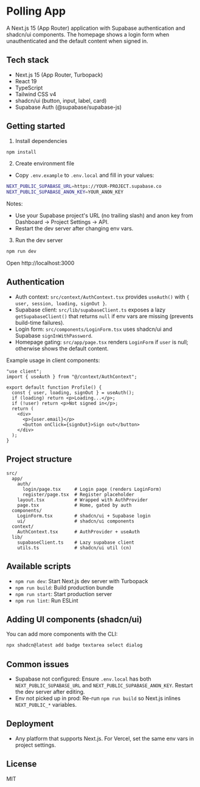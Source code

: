 # Polling App

A Next.js 15 (App Router) application with Supabase authentication and shadcn/ui components. The homepage shows a login form when unauthenticated and the default content when signed in.

## Tech stack
- Next.js 15 (App Router, Turbopack)
- React 19
- TypeScript
- Tailwind CSS v4
- shadcn/ui (button, input, label, card)
- Supabase Auth (@supabase/supabase-js)

## Getting started

1) Install dependencies
```bash
npm install
```

2) Create environment file
- Copy `.env.example` to `.env.local` and fill in your values:
```bash
NEXT_PUBLIC_SUPABASE_URL=https://YOUR-PROJECT.supabase.co
NEXT_PUBLIC_SUPABASE_ANON_KEY=YOUR_ANON_KEY
```
Notes:
- Use your Supabase project's URL (no trailing slash) and anon key from Dashboard → Project Settings → API.
- Restart the dev server after changing env vars.

3) Run the dev server
```bash
npm run dev
```
Open http://localhost:3000

## Authentication
- Auth context: `src/context/AuthContext.tsx` provides `useAuth()` with `{ user, session, loading, signOut }`.
- Supabase client: `src/lib/supabaseClient.ts` exposes a lazy `getSupabaseClient()` that returns `null` if env vars are missing (prevents build-time failures).
- Login form: `src/components/LoginForm.tsx` uses shadcn/ui and Supabase `signInWithPassword`.
- Homepage gating: `src/app/page.tsx` renders `LoginForm` if `user` is null; otherwise shows the default content.

Example usage in client components:
```tsx
"use client";
import { useAuth } from "@/context/AuthContext";

export default function Profile() {
  const { user, loading, signOut } = useAuth();
  if (loading) return <p>Loading...</p>;
  if (!user) return <p>Not signed in</p>;
  return (
    <div>
      <p>{user.email}</p>
      <button onClick={signOut}>Sign out</button>
    </div>
  );
}
```

## Project structure
```
src/
  app/
    auth/
      login/page.tsx     # Login page (renders LoginForm)
      register/page.tsx  # Register placeholder
    layout.tsx           # Wrapped with AuthProvider
    page.tsx             # Home, gated by auth
  components/
    LoginForm.tsx        # shadcn/ui + Supabase login
    ui/                  # shadcn/ui components
  context/
    AuthContext.tsx      # AuthProvider + useAuth
  lib/
    supabaseClient.ts    # Lazy supabase client
    utils.ts             # shadcn/ui util (cn)
```

## Available scripts
- `npm run dev`: Start Next.js dev server with Turbopack
- `npm run build`: Build production bundle
- `npm run start`: Start production server
- `npm run lint`: Run ESLint

## Adding UI components (shadcn/ui)
You can add more components with the CLI:
```bash
npx shadcn@latest add badge textarea select dialog
```

## Common issues
- Supabase not configured: Ensure `.env.local` has both `NEXT_PUBLIC_SUPABASE_URL` and `NEXT_PUBLIC_SUPABASE_ANON_KEY`. Restart the dev server after editing.
- Env not picked up in prod: Re-run `npm run build` so Next.js inlines `NEXT_PUBLIC_*` variables.

## Deployment
- Any platform that supports Next.js. For Vercel, set the same env vars in project settings.

## License
MIT
